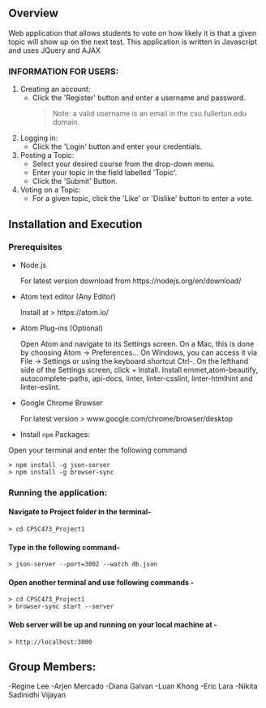 ## Overview

<p> Web application that allows students to vote on how likely it is that a given topic will show up on the next test. 
This application is written in Javascript and uses JQuery and AJAX </p>

### INFORMATION FOR USERS:

1. Creating an account:
    * Click the 'Register' button and enter a username and password.
      > Note: a valid username is an email in the csu.fullerton.edu domain.
2. Logging in:
    * Click the 'Login' button and enter your credentials.
3. Posting a Topic:
    * Select your desired course from the drop-down menu.
    * Enter your topic in the field labelled 'Topic'.
    * Click the 'Submit' Button.
4. Voting on a Topic:
    * For a given topic, click the 'Like' or 'Dislike' button to enter a vote.

## Installation and Execution
### Prerequisites

* Node.js
    <p> For latest version download from https://nodejs.org/en/download/ </p>
    
* Atom text editor (Any Editor)
    <p> Install at > https://atom.io/ </p>
    
* Atom Plug-ins (Optional)
   <p> Open Atom and navigate to its Settings screen. On a Mac, this is done by choosing Atom → Preferences... On Windows, you can access it via File → Settings or using the keyboard shortcut Ctrl-. On the lefthand side of the Settings   screen, click + Install. Install emmet,atom-beautify, autocomplete-paths, api-docs, linter, linter-csslint, linter-htmlhint and linter-eslint. </p>
    
* Google Chrome Browser
    <p> For latest version > www.google.com/chrome/browser/desktop </p>

* Install `npm` Packages:
<p> Open your terminal and enter the following command </p>

    > npm install -g json-server
    > npm install -g browser-sync

### Running the application: 
#### Navigate to Project folder in the terminal-

	> cd CPSC473_Project1
#### Type in the following command- 

	> json-server --port=3002 --watch db.json
#### Open another terminal and use following commands -

	> cd CPSC473_Project1
	> browser-sync start --server

#### Web server will be up and running on your local machine at -

	> http://localhost:3000

## Group Members:
-Regine Lee
-Arjen Mercado
-Diana Galvan
-Luan Khong
-Eric Lara
-Nikita Sadinidhi Vijayan
